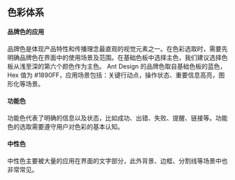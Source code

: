 ## 色彩体系

<script setup>
import palette from './demos/palette.vue'
</script>

#### 品牌色的应用

品牌色是体现产品特性和传播理念最直观的视觉元素之一。在色彩选取时，需要先明确品牌色在界面中的使用场景及范围。在基础色板中选择主色，我们建议选择色板从浅至深的第六个颜色作为主色。 Ant Design 的品牌色取自基础色板的蓝色，Hex 值为 #1890FF，应用场景包括：关键行动点，操作状态、重要信息高亮，图形化等场景。

<palette :color="{ name: 'gold', count: 13 }" />

#### 功能色

功能色代表了明确的信息以及状态，比如成功、出错、失败、提醒、链接等。功能色的选取需要遵守用户对色彩的基本认知。

#### 中性色

中性色主要被大量的应用在界面的文字部分，此外背景、边框、分割线等场景中也非常常见。

<palette :color="{ name: 'grey', count: 13 }" />
